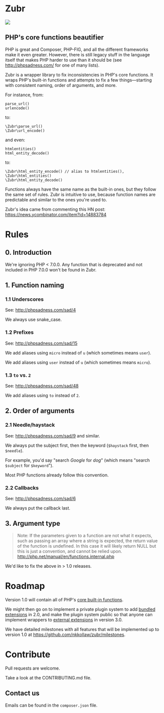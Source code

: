 # Zubr

![](http://i.imgur.com/oWdNDv2.png)

## PHP's core functions beautifier

PHP is great and Composer, PHP-FIG, and all the different frameworks make it even greater. However, there is still legacy stuff in the language itself that makes PHP harder to use than it should be (see http://phpsadness.com/ for one of many lists).

Zubr is a wrapper library to fix inconsistencies in PHP's core functions. It wraps PHP's built-in functions and attempts to fix a few things—starting with consistent naming, order of arguments, and more.

For instance, from:

    parse_url()
    urlencode()
    
to:

    \Zubr\parse_url()
    \Zubr\url_encode()
    
and even:

    htmlentities()
    html_entity_decode()
    
to:

    \Zubr\html_entity_encode() // alias to htmlentities(), \Zubr\html_entities()
    \Zubr\html_entity_decode()
    
Functions always have the same name as the built-in ones, but they follow the same set of rules. Zubr is intuitive to use, because function names are predictable and similar to the ones you're used to. 

Zubr's idea came from commenting this HN post: https://news.ycombinator.com/item?id=14883784
    
# Rules

## 0. Introduction

We're ignoring PHP < 7.0.0. Any function that is deprecated and not included in PHP 7.0.0 won't be found in Zubr.
    
## 1. Function naming

### 1.1 Underscores

See: http://phpsadness.com/sad/4

We always use snake_case.

### 1.2 Prefixes

See: http://phpsadness.com/sad/15

We add aliases using `micro` instead of `u` (which sometimes means `user`).

We add aliases using `user` instead of `u` (which sometimes means `micro`).

### 1.3 `to` vs. `2`

See: http://phpsadness.com/sad/48

We add aliases using `to` instead of `2`.

## 2. Order of arguments

### 2.1 Needle/haystack

See: http://phpsadness.com/sad/9 and similar.

We always put the subject first, then the keyword (`$haystack` first, then `$needle`).

For example, you'd say "search *Google* for *dog*" (which means "search `$subject` for `$keyword`").

Most PHP functions already follow this convention.

### 2.2 Callbacks

See: http://phpsadness.com/sad/6

We always put the callback last.

## 3. Argument type

> Note: If the parameters given to a function are not what it expects, such as passing an array where a string is expected, the return value of the function is undefined. In this case it will likely return NULL but this is just a convention, and cannot be relied upon. http://php.net/manual/en/functions.internal.php

We'd like to fix the above in > 1.0 releases.

# Roadmap

Version 1.0 will contain all of PHP's [core built-in functions](http://php.net/manual/en/extensions.membership.php#extensions.membership.core).

We might then go on to implement a private plugin system to add [bundled extensions](http://php.net/manual/en/extensions.membership.php#extensions.membership.bundled) in 2.0, and make the plugin system public so that anyone can implement wrappers to [external extensions](http://php.net/manual/en/extensions.membership.php#extensions.membership.external) in version 3.0.

We have detailed milestones with all features that will be implemented up to version 1.0 at https://github.com/nkkollaw/zubr/milestones.

# Contribute

Pull requests are welcome.

Take a look at the CONTRIBUTING.md file. 
    
## Contact us

Emails can be found in the `composer.json` file.



